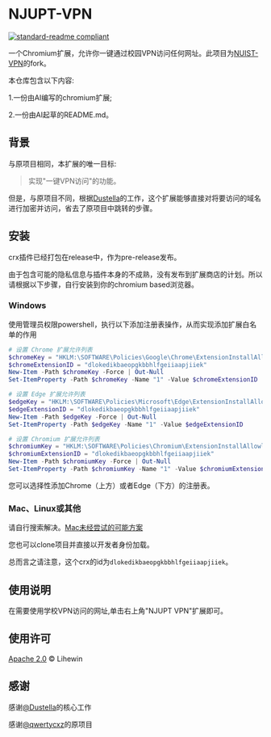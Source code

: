 # NJUPT-VPN

[![standard-readme compliant](https://img.shields.io/badge/readme%20style-standard-brightgreen.svg?style=flat-square)](https://github.com/RichardLitt/standard-readme)

一个Chromium扩展，允许你一键通过校园VPN访问任何网址。此项目为[NUIST-VPN](https://github.com/qwertycxz/NUIST-VPN)的fork。

本仓库包含以下内容:

1.一份由AI编写的chromium扩展;

2.一份由AI起草的README.md。

## 背景

与原项目相同，本扩展的唯一目标:

> 实现"一键VPN访问"的功能。

但是，与原项目不同，根据[Dustella](https://www.dustella.net/)的工作，这个扩展能够直接对将要访问的域名进行加密并访问，省去了原项目中跳转的步骤。

## 安装
crx插件已经打包在release中，作为pre-release发布。

由于包含可能的隐私信息与插件本身的不成熟，没有发布到扩展商店的计划。所以请根据以下步骤，自行安装到你的chromium based浏览器。

### Windows
使用管理员权限powershell，执行以下添加注册表操作，从而实现添加扩展白名单的作用
```powershell
# 设置 Chrome 扩展允许列表
$chromeKey = "HKLM:\SOFTWARE\Policies\Google\Chrome\ExtensionInstallAllowlist"
$chromeExtensionID = "dlokedikbaeopgkbbhlfgeiiaapjiiek"
New-Item -Path $chromeKey -Force | Out-Null
Set-ItemProperty -Path $chromeKey -Name "1" -Value $chromeExtensionID

# 设置 Edge 扩展允许列表
$edgeKey = "HKLM:\SOFTWARE\Policies\Microsoft\Edge\ExtensionInstallAllowlist"
$edgeExtensionID = "dlokedikbaeopgkbbhlfgeiiaapjiiek"
New-Item -Path $edgeKey -Force | Out-Null
Set-ItemProperty -Path $edgeKey -Name "1" -Value $edgeExtensionID

# 设置 Chromium 扩展允许列表
$chromiumKey = "HKLM:\SOFTWARE\Policies\Chromium\ExtensionInstallAllowlist"
$chromiumExtensionID = "dlokedikbaeopgkbbhlfgeiiaapjiiek"
New-Item -Path $chromiumKey -Force | Out-Null
Set-ItemProperty -Path $chromiumKey -Name "1" -Value $chromiumExtensionID
```
您可以选择性添加Chrome（上方）或者Edge（下方）的注册表。

### Mac、Linux或其他
请自行搜索解决。[Mac未经尝试的可能方案](https://github.com/pt-plugins/PT-Plugin-Plus/discussions/1066)

您也可以clone项目并直接以开发者身份加载。

总而言之请注意，这个crx的id为`dlokedikbaeopgkbbhlfgeiiaapjiiek`。

## 使用说明

在需要使用学校VPN访问的网址,单击右上角"NJUPT VPN"扩展即可。

## 使用许可

[Apache 2.0](LICENSE) © Lihewin

## 感谢
感谢[@Dustella](https://www.dustella.net/)的核心工作

感谢[@qwertycxz](https://github.com/qwertycxz)的原项目
